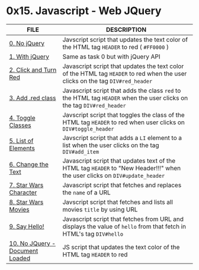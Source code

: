# 0x15. Javascript - Web JQuery



FILE | DESCRIPTION
----|----
[0. No jQuery](./0-script.js) | Javscript script that updates the text color of the HTML tag `HEADER` to red ( `#FF0000` )
[1. With jQuery](./1-script.js) | Same as task 0 but with jQuery API
[2. Click and Turn Red](./2-script.js) | Javascript script that updates the text color of the HTML tag `HEADER` to red when the user clicks on the tag `DIV#red_header`
[3. Add .red class](./3-script.js) | Javascript script that adds the class `red` to the HTML tag `HEADER` when the user clicks on the tag `DIV#red_header`
[4. Toggle Classes](./4-script.js) | Javscript script that toggles the class of the HTML tag `HEADER` to red when user clicks on `DIV#toggle_header`
[5. List of Elements](./5-script.js) | Javscript script that adds a `LI` element to a list when the user clicks on the tag `DIV#add_item`
[6. Change the Text](./6-script.js) | Javascript script that updates text of the HTML tag `HEADER` to "New Header!!!" when the user clicks on `DIV#update_header`
[7. Star Wars Character](./7-script.js) | Javascript script that fetches and replaces the `name` of a URL
[8. Star Wars Movies](./8-script.js) | Javscript script that fetches and lists all movies `title` by using URL
[9. Say Hello!](./9-script.js) | Javascript script that fetches from URL and displays the value of `hello` from that fetch in HTML's tag `DIV#hello`
[10. No JQuery - Document Loaded](./100-script.js) | JS script that updates the text color of the HTML tag `HEADER` to red
